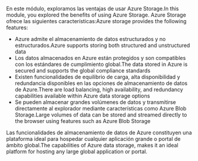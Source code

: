 <span data-ttu-id="377ec-101">En este módulo, exploramos las ventajas de usar Azure Storage.</span><span class="sxs-lookup"><span data-stu-id="377ec-101">In this module, you explored the benefits of using Azure Storage.</span></span> <span data-ttu-id="377ec-102">Azure Storage ofrece las siguientes características:</span><span class="sxs-lookup"><span data-stu-id="377ec-102">Azure storage provides the following features:</span></span>

* <span data-ttu-id="377ec-103">Azure admite el almacenamiento de datos estructurados y no estructurados.</span><span class="sxs-lookup"><span data-stu-id="377ec-103">Azure supports storing both structured and unstructured data</span></span>
* <span data-ttu-id="377ec-104">Los datos almacenados en Azure están protegidos y son compatibles con los estándares de cumplimiento global.</span><span class="sxs-lookup"><span data-stu-id="377ec-104">The data stored in Azure is secured and supports the global compliance standards</span></span>
* <span data-ttu-id="377ec-105">Existen funcionalidades de equilibrio de carga, alta disponibilidad y redundancia disponibles en las opciones de almacenamiento de datos de Azure.</span><span class="sxs-lookup"><span data-stu-id="377ec-105">There are load balancing, high availability, and redundancy capabilities available within Azure data storage options</span></span>
* <span data-ttu-id="377ec-106">Se pueden almacenar grandes volúmenes de datos y transmitirse directamente al explorador mediante características como Azure Blob Storage.</span><span class="sxs-lookup"><span data-stu-id="377ec-106">Large volumes of data can be stored and streamed directly to the browser using features such as Azure Blob Storage</span></span>

<span data-ttu-id="377ec-107">Las funcionalidades de almacenamiento de datos de Azure constituyen una plataforma ideal para hospedar cualquier aplicación grande o portal de ámbito global.</span><span class="sxs-lookup"><span data-stu-id="377ec-107">The capabilities of Azure data storage, makes it an ideal platform for hosting any large global application or portal.</span></span>